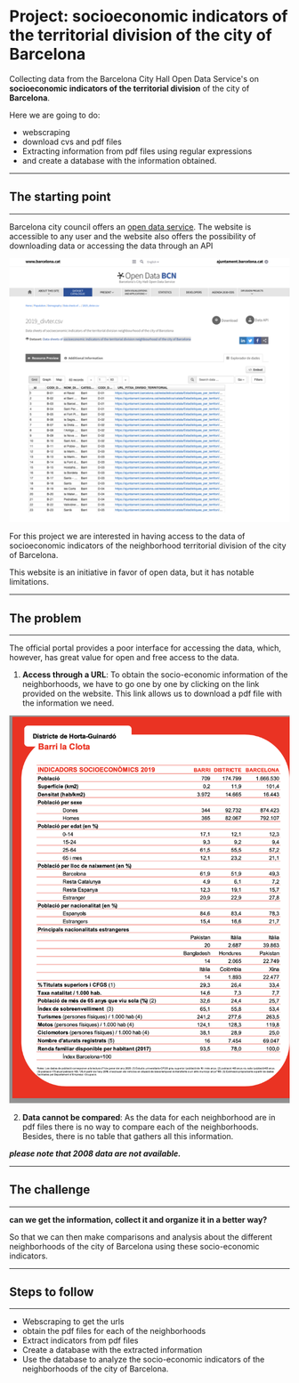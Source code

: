 # Project: socioeconomic indicators of the territorial division of the city of Barcelona

Collecting data from the Barcelona City Hall Open Data Service's  on **socioeconomic indicators of the territorial division** of the city of **Barcelona**.

Here we are going to do:

+ webscraping
+ download cvs and pdf files
+ Extracting information from pdf files using regular expressions
+ and create a database with the information obtained.
____

## The starting point
___

Barcelona city council offers an [open data service](https://opendata-ajuntament.barcelona.cat/data/en/dataset/divter/resource/ed515bb8-502b-4dff-96dc-769f72767919).
The website is accessible to any user and the website also offers the possibility of downloading data or accessing the data through an API



![](images/web_image.png)

For this project we are interested in having access to the data of socioeconomic indicators of the neighborhood territorial division of the city of Barcelona.


This website is an initiative in favor of open data, but it has notable limitations.
_____

## The problem

______

The official portal provides a poor interface for accessing the data, which, however, has great value for open and free access to the data.

1. **Access through a URL**: To obtain the socio-economic information of the neighborhoods, we have to go one by one by clicking on the link provided on the website. This link allows us to download a pdf file with the information we need.


![](images/pdf_exemple.png) 

2. **Data cannot be compared**: As the data for each neighborhood are in pdf files there is no way to compare each of the neighborhoods. Besides, there is no table that gathers all this information. 


***please note that 2008 data are not available.***
_____
## The challenge
____

**can we get the information, collect it and organize it in a better way?** 

So that we can then make comparisons and analysis about the different neighborhoods of the city of Barcelona using these socio-economic indicators. 

____
## Steps to follow

_____

+ Webscraping to get the urls
+ obtain the pdf files for each of the neighborhoods
+ Extract indicators from pdf files
+ Create a database with the extracted information
+ Use the database to analyze the socio-economic indicators of the neighborhoods of the city of Barcelona.
